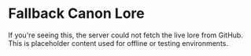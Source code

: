 # Fallback Canon Lore

If you're seeing this, the server could not fetch the live lore from GitHub.
This is placeholder content used for offline or testing environments.
